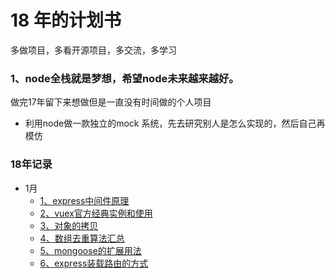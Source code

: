 # 18 年的计划书

多做项目，多看开源项目，多交流，多学习

### 1、node全栈就是梦想，希望node未来越来越好。
做完17年留下来想做但是一直没有时间做的个人项目

- 利用node做一款独立的mock 系统，先去研究别人是怎么实现的，然后自己再模仿



### 18年记录
- 1月
    - [1、express中间件原理](./1月/express中间件的原理/express中间件原理.js)
    - [2、vuex官方经典实例和使用](./1月/shopping-cart)
    - [3、对象的拷贝](./1月/对象拷贝)
    - [4、数组去重算法汇总](./1月/数组去重.js)
    - [5、mongoose的扩展用法](./1月/7、mongoose的扩展用法)
    - [6、express装载路由的方式](./1月/8、express装载路由的方法)